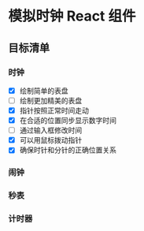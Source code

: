 # 模拟时钟 React 组件

## 目标清单

### 时钟

- [x] 绘制简单的表盘
- [ ] 绘制更加精美的表盘
- [x] 指针按照正常时间走动
- [x] 在合适的位置同步显示数字时间
- [ ] 通过输入框修改时间
- [x] 可以用鼠标拨动指针
- [x] 确保时针和分针的正确位置关系

### 闹钟

### 秒表

### 计时器